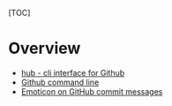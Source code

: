 [TOC]

# Overview
- [hub - cli interface for Github](https://github.com/github/hub)
- [Github command line](https://github.com/defunkt/github-gem)
- [Emoticon on GitHub commit messages](https://scotch.io/bar-talk/emoji-icons-in-github-commit-messages)

